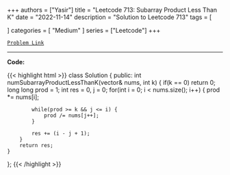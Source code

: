 
+++
authors = ["Yasir"]
title = "Leetcode 713: Subarray Product Less Than K"
date = "2022-11-14"
description = "Solution to Leetcode 713"
tags = [
    
]
categories = [
    "Medium"
]
series = ["Leetcode"]
+++



[`Problem Link`](https://leetcode.com/problems/subarray-product-less-than-k/description/)

---

**Code:**

{{< highlight html >}}
class Solution {
public:
    int numSubarrayProductLessThanK(vector<int>& nums, int k) {
        if(k == 0) return 0;
        long long prod = 1;
        int res = 0, j = 0;
        for(int i = 0; i < nums.size(); i++) {
            prod *= nums[i];
            
            while(prod >= k && j <= i) {
                prod /= nums[j++];
            }
            
            res += (i - j + 1);
        }
        return res;
    }
};
{{< /highlight >}}

